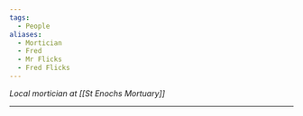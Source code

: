 ```yaml
---
tags:
  - People
aliases:
  - Mortician
  - Fred
  - Mr Flicks
  - Fred Flicks
---
```

*Local mortician at [[St Enochs Mortuary]]*

---
